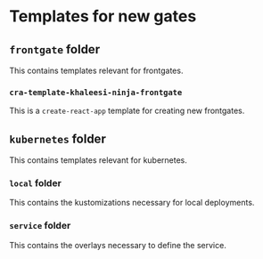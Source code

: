 # Templates for new gates

## `frontgate` folder

This contains templates relevant for frontgates.

### `cra-template-khaleesi-ninja-frontgate`

This is a `create-react-app` template for creating new frontgates.

## `kubernetes` folder

This contains templates relevant for kubernetes.

### `local` folder

This contains the kustomizations necessary for local deployments.

### `service` folder

This contains the overlays necessary to define the service.
